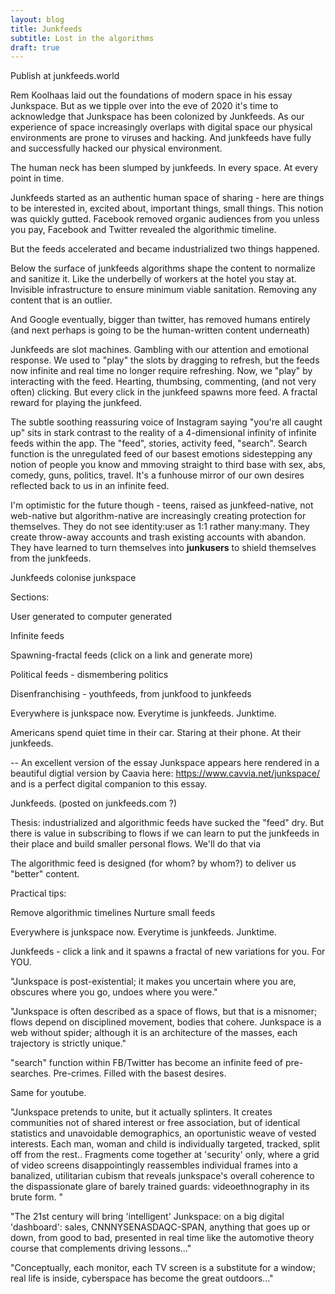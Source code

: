 ```yaml
---
layout: blog
title: Junkfeeds
subtitle: Lost in the algorithms
draft: true
---
```


Publish at junkfeeds.world

Rem Koolhaas laid out the foundations of modern space in his essay Junkspace. But as we tipple over into the eve of 2020 it's time to acknowledge that Junkspace has been colonized by Junkfeeds. As our experience of space increasingly overlaps with digital space our physical environments are prone to viruses and hacking. And junkfeeds have fully and successfully hacked our physical environment.

The human neck has been slumped by junkfeeds. In every space. At every point in time.

Junkfeeds started as an authentic human space of sharing - here are things to be interested in, excited about, important things, small things. This notion was quickly gutted. Facebook removed organic audiences from you unless you pay, Facebook and Twitter revealed the algorithmic timeline.

But the feeds accelerated and became industrialized two things happened.

Below the surface of junkfeeds algorithms shape the content to normalize and sanitize it. Like the underbelly of workers at the hotel you stay at. Invisible infrastructure to ensure minimum viable sanitation. Removing any content that is an outlier.

And Google eventually, bigger than twitter, has removed humans entirely (and next perhaps is going to be the human-written content underneath)

Junkfeeds are slot machines. Gambling with our attention and emotional response. We used to "play" the slots by dragging to refresh, but the feeds now infinite and real time no longer require refreshing. Now, we "play" by interacting with the feed. Hearting, thumbsing, commenting, (and not very often) clicking. But every click in the junkfeed spawns more feed. A fractal reward for playing the junkfeed.

The subtle soothing reassuring voice of Instagram saying "you're all caught up" sits in stark contrast to the reality of a 4-dimensional infinity of infinite feeds within the app. The "feed", stories, activity feed, "search". Search function is the unregulated feed of our basest emotions sidestepping any notion of people you know and mmoving straight to third base with sex, abs, comedy, guns, politics, travel. It's a funhouse mirror of our own desires reflected back to us in an infinite feed.


I'm optimistic for the future though - teens, raised as junkfeed-native, not web-native but algorithm-native are increasingly creating protection for themselves. They do not see identity:user as 1:1 rather many:many. They create throw-away accounts and trash existing accounts with abandon. They have learned to turn themselves into **junkusers** to shield themselves from the junkfeeds.




Junkfeeds colonise junkspace

Sections:

User generated to computer generated

Infinite feeds

Spawning-fractal feeds (click on a link and generate more)

Political feeds - dismembering politics

Disenfranchising - youthfeeds, from junkfood to junkfeeds

Everywhere is junkspace now. Everytime is junkfeeds. Junktime.


Americans spend quiet time in their car. Staring at their phone. At their junkfeeds.


--
An excellent version of the essay Junkspace appears here rendered in a beautiful digtial version by Caavia here: https://www.cavvia.net/junkspace/ and is a perfect digital companion to this essay.


Junkfeeds. (posted on junkfeeds.com ?)

Thesis: industrialized and algorithmic feeds have sucked the "feed" dry. But there is value in subscribing to flows if we can learn to put the junkfeeds in their place and build smaller personal flows. We'll do that via 


The algorithmic feed is designed (for whom? by whom?) to deliver us "better" content.

Practical tips:

Remove algorithmic timelines
Nurture small feeds


Everywhere is junkspace now. Everytime is junkfeeds. Junktime.

Junkfeeds - click a link and it spawns a fractal of new variations for you. For YOU.

"Junkspace is post-existential; it makes you uncertain where you are, obscures where you go, undoes where you were."

"Junkspace is often described as a space of flows, but that is a misnomer; flows depend on disciplined movement, bodies that cohere. Junkspace is a web without spider; although it is an architecture of the masses, each trajectory is strictly unique."

"search" function within FB/Twitter has become an infinite feed of pre-searches. Pre-crimes. Filled with the basest desires.

Same for youtube.

"Junkspace pretends to unite, but it actually splinters. It creates communities not of shared interest or free association, but of identical statistics and unavoidable demographics, an oportunistic weave of vested interests. Each man, woman and child is individually targeted, tracked, split off from the rest.. Fragments come together at 'security' only, where a grid of video screens disappointingly reassembles individual frames into a banalized, utilitarian cubism that reveals junkspace's overall coherence to the dispassionate glare of barely trained guards: videoethnography in its brute form. "

"The 21st century will bring 'intelligent' Junkspace: on a big digital 'dashboard': sales, CNNNYSENASDAQC-SPAN, anything that goes up or down, from good to bad, presented in real time like the automotive theory course that complements driving lessons..."

"Conceptually, each monitor, each TV screen is a substitute for a window; real life is inside, cyberspace has become the great outdoors..."